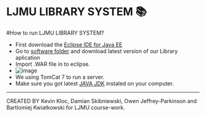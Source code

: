 # LJMU LIBRARY SYSTEM :books:
#How to run LJMU LIBRARY SYSTEM?
 * First download the [Eclipse IDE for Java EE](http://www.eclipse.org/downloads/packages/eclipse-ide-java-ee-developers/keplersr2)
 * Go to [software folder](https://github.com/skibol3k/LJMU_LIBRARY_SYSTEM/tree/master/software) and download latest version of our Library aplication
 * Import .WAR file in to eclipse.
 * ![image](https://github.com/skibol3k/LJMU_LIBRARY_SYSTEM/blob/master/software/import.png)
 * We using TomCat 7 to run a server.
 * Make sure you got latest [JAVA JDK](http://www.oracle.com/technetwork/java/javase/downloads/jdk8-downloads-2133151.html) instaled on your computer.

---------------------------------------------------------------------------------------------------------------------
CREATED BY Kevin Kloc, Damian Skibniewski, Owen Jeffrey-Parkinson and Bartlomiej Kwiatkowski for LJMU course-work.
